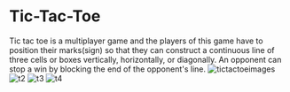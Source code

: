 # Tic-Tac-Toe
Tic tac toe is a multiplayer game and the players of this game have to position their marks(sign) so that they can construct a continuous line of three cells or boxes vertically, horizontally, or diagonally. An opponent can stop a win by blocking the end of the opponent's line.
![tictactoeimages](https://user-images.githubusercontent.com/40481420/132381516-f00ee882-4b79-408c-8954-36b5ad950d78.PNG)
![t2](https://user-images.githubusercontent.com/40481420/132381525-d0c6e993-85f1-4e5f-9767-c6f094a5f0ed.PNG)
![t3](https://user-images.githubusercontent.com/40481420/132381533-0a9371b3-ca00-48fa-8fd2-3f2b1699e533.PNG)
![t4](https://user-images.githubusercontent.com/40481420/132381541-509e4ee6-e297-4ed2-906a-61cbcf33e2f5.PNG)
